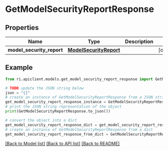 # GetModelSecurityReportResponse


## Properties

Name | Type | Description | Notes
------------ | ------------- | ------------- | -------------
**model_security_report** | [**ModelSecurityReport**](ModelSecurityReport.md) |  | [optional] 

## Example

```python
from ri.apiclient.models.get_model_security_report_response import GetModelSecurityReportResponse

# TODO update the JSON string below
json = "{}"
# create an instance of GetModelSecurityReportResponse from a JSON string
get_model_security_report_response_instance = GetModelSecurityReportResponse.from_json(json)
# print the JSON string representation of the object
print(GetModelSecurityReportResponse.to_json())

# convert the object into a dict
get_model_security_report_response_dict = get_model_security_report_response_instance.to_dict()
# create an instance of GetModelSecurityReportResponse from a dict
get_model_security_report_response_from_dict = GetModelSecurityReportResponse.from_dict(get_model_security_report_response_dict)
```
[[Back to Model list]](../README.md#documentation-for-models) [[Back to API list]](../README.md#documentation-for-api-endpoints) [[Back to README]](../README.md)

